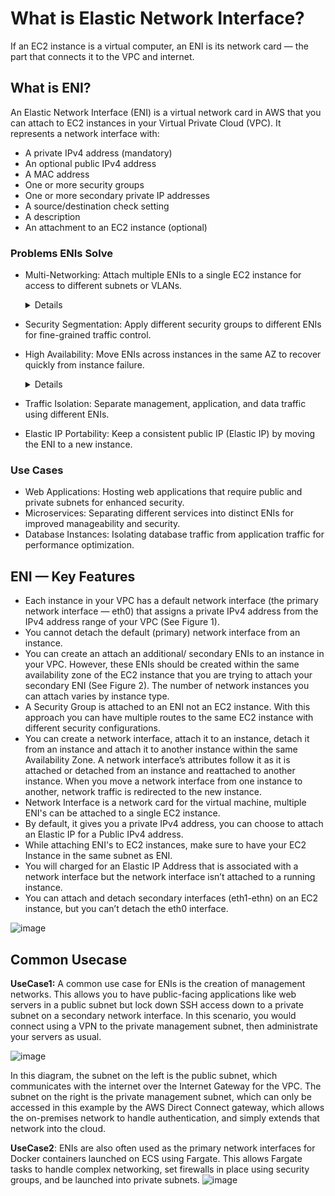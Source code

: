 # What is Elastic Network Interface?

If an EC2 instance is a virtual computer, an ENI is its network card — the part that connects it to the VPC and internet.

## What is ENI?
An Elastic Network Interface (ENI) is a virtual network card in AWS that you can attach to EC2 instances in your Virtual Private Cloud (VPC). 
It represents a network interface with:

- A private IPv4 address (mandatory)
- An optional public IPv4 address
- A MAC address
- One or more security groups
- One or more secondary private IP addresses
- A source/destination check setting
- A description
- An attachment to an EC2 instance (optional)

### Problems ENIs Solve
- Multi-Networking: Attach multiple ENIs to a single EC2 instance for access to different subnets or VLANs.

  <details>
  
  An EC2 instance can connect to multiple subnets in the same VPC using multiple Elastic Network Interfaces (ENIs).
  How?

  Each ENI is associated with a single subnet.

  You can attach multiple ENIs to a single EC2 instance, each in a different subnet (but within the same VPC).

  This allows the EC2 instance to communicate over different subnets (e.g., one for public access, another for private DB access).

  Example:
  
  ```
  ENI	Subnet	Purpose
  eth0	10.0.1.0/24 (public)	Internet access
  eth1	10.0.2.0/24 (private)	DB access
  ```
  
</details>
  
- Security Segmentation: Apply different security groups to different ENIs for fine-grained traffic control.
- High Availability: Move ENIs across instances in the same AZ to recover quickly from instance failure.

  <details>
    You have an EC2-based application server with a known Elastic IP and security group rules. If that server crashes:
    
    Launch a new EC2 instance in the same AZ.
    
    Attach the existing ENI to it.

     The new instance immediately gets the same IP, MAC, and security posture, and traffic resumes with minimal interruption.
   </details>

- Traffic Isolation: Separate management, application, and data traffic using different ENIs.
- Elastic IP Portability: Keep a consistent public IP (Elastic IP) by moving the ENI to a new instance.

### Use Cases
- Web Applications: Hosting web applications that require public and private subnets for enhanced security.
- Microservices: Separating different services into distinct ENIs for improved manageability and security.
- Database Instances: Isolating database traffic from application traffic for performance optimization.

## ENI — Key Features
- Each instance in your VPC has a default network interface (the primary network interface — eth0) that assigns a private IPv4 address from the IPv4 address range of your VPC (See Figure 1).
- You cannot detach the default (primary) network interface from an instance.
- You can create an attach an additional/ secondary ENIs to an instance in your VPC. However, these ENIs should be created within the same availability zone of the EC2 instance that you are trying to attach your secondary ENI (See Figure 2). The number of network instances you can attach varies by instance type.
- A Security Group is attached to an ENI not an EC2 instance. With this approach you can have multiple routes to the same EC2 instance with different security configurations.
- You can create a network interface, attach it to an instance, detach it from an instance and attach it to another instance within the same Availability Zone. A network interface’s attributes follow it as it is attached or detached from an instance and reattached to another instance. When you move a network interface from one instance to another, network traffic is redirected to the new instance.
- Network Interface is a network card for the virtual machine, multiple ENI's can be attached to a single EC2 instance.
- By default, it gives you a private IPv4 address, you can choose to attach an Elastic IP for a Public IPv4 address.
- While attaching ENI's to EC2 instances, make sure to have your EC2 Instance in the same subnet as ENI.
- You will charged for an Elastic IP Address that is associated with a network interface but the network interface isn’t attached to a running instance.
- You can attach and detach secondary interfaces (eth1-ethn) on an EC2 instance, but you can’t detach the eth0 interface.

![image](https://user-images.githubusercontent.com/33947539/155969565-eea6d0f5-8ad9-4c71-b97e-c8c6b337097f.png)

## Common Usecase

**UseCase1:**
A common use case for ENIs is the creation of management networks. This allows you to have public-facing applications like web servers in a public subnet but lock down SSH access down to a private subnet on a secondary network interface. In this scenario, you would connect using a VPN to the private management subnet, then administrate your servers as usual.

![image](https://user-images.githubusercontent.com/33947539/155970059-9331ba2c-035a-4f23-87cf-86d83cc4fb5d.png)

In this diagram, the subnet on the left is the public subnet, which communicates with the internet over the Internet Gateway for the VPC. The subnet on the right is the private management subnet, which can only be accessed in this example by the AWS Direct Connect gateway, which allows the on-premises network to handle authentication, and simply extends that network into the cloud.

**UseCase2**:
ENIs are also often used as the primary network interfaces for Docker containers launched on ECS using Fargate. This allows Fargate tasks to handle complex networking, set firewalls in place using security groups, and be launched into private subnets.
![image](https://user-images.githubusercontent.com/33947539/155970636-54165431-04ca-4b86-8b92-c7d73ae38716.png)


